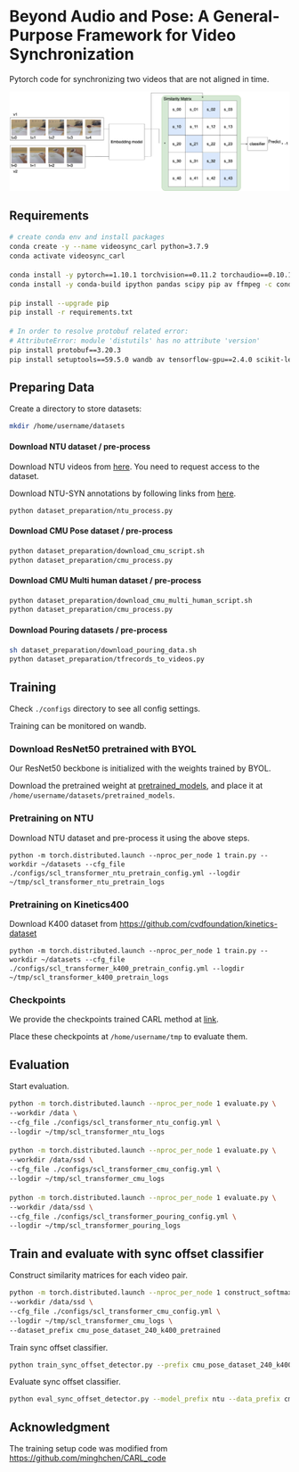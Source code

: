 # Beyond Audio and Pose: A General-Purpose Framework for Video Synchronization

Pytorch code for synchronizing two videos that are not aligned in time.

![System Overview](./videosync-overview.drawio.png)

## Requirements

```bash
# create conda env and install packages
conda create -y --name videosync_carl python=3.7.9
conda activate videosync_carl

conda install -y pytorch==1.10.1 torchvision==0.11.2 torchaudio==0.10.1 cudatoolkit=11.3 -c pytorch -c conda-forge
conda install -y conda-build ipython pandas scipy pip av ffmpeg -c conda-forge

pip install --upgrade pip
pip install -r requirements.txt

# In order to resolve protobuf related error:
# AttributeError: module 'distutils' has no attribute 'version'
pip install protobuf==3.20.3
pip install setuptools==59.5.0 wandb av tensorflow-gpu==2.4.0 scikit-learn simplejson iopath easydict opencv-python matplotlib seaborn

```

## Preparing Data

Create a directory to store datasets:

```bash
mkdir /home/username/datasets
```

#### Download NTU dataset / pre-process

Download NTU videos from [here](https://rose1.ntu.edu.sg/dataset/actionRecognition/). You need to request access to the dataset.

Download NTU-SYN annotations by following links from [here](https://github.com/Yliqiang/SeSyn-Net).

```bash
python dataset_preparation/ntu_process.py
```

#### Download CMU Pose dataset / pre-process

```bash
python dataset_preparation/download_cmu_script.sh
python dataset_preparation/cmu_process.py
```

#### Download CMU Multi human dataset / pre-process

```bash
python dataset_preparation/download_cmu_multi_human_script.sh
python dataset_preparation/cmu_process.py
```

#### Download Pouring datasets / pre-process

```bash
sh dataset_preparation/download_pouring_data.sh
python dataset_preparation/tfrecords_to_videos.py
```

## Training

Check `./configs` directory to see all config settings.

Training can be monitored on wandb.

### Download ResNet50 pretrained with BYOL

Our ResNet50 beckbone is initialized with the weights trained by BYOL.

Download the pretrained weight at [pretrained_models](https://drive.google.com/drive/folders/1VwC4x5xj4Ho3bnh9wZZx--iYhIUguR-q?usp=sharing), and place it at `/home/username/datasets/pretrained_models`.

### Pretraining on NTU

Download NTU dataset and pre-process it using the above steps.

```
python -m torch.distributed.launch --nproc_per_node 1 train.py --workdir ~/datasets --cfg_file ./configs/scl_transformer_ntu_pretrain_config.yml --logdir ~/tmp/scl_transformer_ntu_pretrain_logs
```

### Pretraining on Kinetics400

Download K400 dataset from https://github.com/cvdfoundation/kinetics-dataset

```
python -m torch.distributed.launch --nproc_per_node 1 train.py --workdir ~/datasets --cfg_file ./configs/scl_transformer_k400_pretrain_config.yml --logdir ~/tmp/scl_transformer_k400_pretrain_logs
```

### Checkpoints

We provide the checkpoints trained CARL method at [link](https://drive.google.com/drive/folders/1ZWBDoAHKV8O3EMSOLO9iO0ohCwbC7hwY?usp=sharing).

Place these checkpoints at `/home/username/tmp` to evaluate them.

## Evaluation

Start evaluation.

```bash
python -m torch.distributed.launch --nproc_per_node 1 evaluate.py \
--workdir /data \
--cfg_file ./configs/scl_transformer_ntu_config.yml \
--logdir ~/tmp/scl_transformer_ntu_logs

python -m torch.distributed.launch --nproc_per_node 1 evaluate.py \
--workdir /data/ssd \
--cfg_file ./configs/scl_transformer_cmu_config.yml \
--logdir ~/tmp/scl_transformer_cmu_logs

python -m torch.distributed.launch --nproc_per_node 1 evaluate.py \
--workdir /data/ssd \
--cfg_file ./configs/scl_transformer_pouring_config.yml \
--logdir ~/tmp/scl_transformer_pouring_logs
```

## Train and evaluate with sync offset classifier

Construct similarity matrices for each video pair.

```bash
python -m torch.distributed.launch --nproc_per_node 1 construct_softmaxed_sim_dataset.py \
--workdir /data/ssd \
--cfg_file ./configs/scl_transformer_cmu_config.yml \
--logdir ~/tmp/scl_transformer_cmu_logs \
--dataset_prefix cmu_pose_dataset_240_k400_pretrained
```

Train sync offset classifier.

```bash
python train_sync_offset_detector.py --prefix cmu_pose_dataset_240_k400_pretrained --sync_methods log_reg svm mlp cnn
```

Evaluate sync offset classifier.

```bash
python eval_sync_offset_detector.py --model_prefix ntu --data_prefix cmu_pose_dataset_240_k400_pretrained --models mlp
```

## Acknowledgment

The training setup code was modified from https://github.com/minghchen/CARL_code

